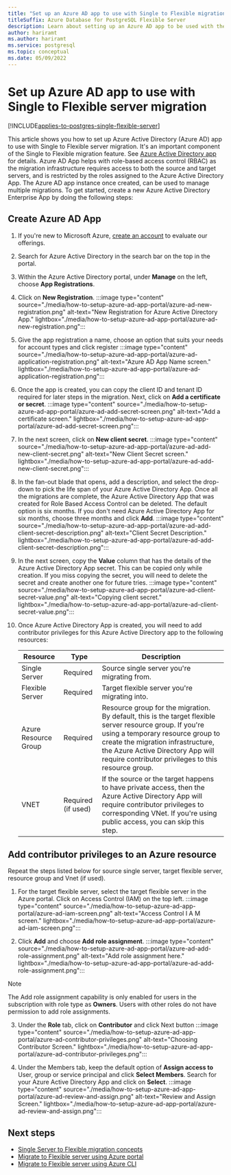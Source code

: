 ```yaml
---
title: "Set up an Azure AD app to use with Single to Flexible migration"
titleSuffix: Azure Database for PostgreSQL Flexible Server
description: Learn about setting up an Azure AD app to be used with the feature that migrates from Single Server to Flexible Server.
author: hariramt
ms.author: hariramt
ms.service: postgresql
ms.topic: conceptual
ms.date: 05/09/2022
---
```


# Set up Azure AD app to use with Single to Flexible server migration

[!INCLUDE[applies-to-postgres-single-flexible-server](../includes/applies-to-postgresql-single-flexible-server.md)]

This article shows you how to set up Azure Active Directory (Azure AD) app to use with Single to Flexible server migration. It's an important component of the Single to Flexible migration feature. See [Azure Active Directory app](../../active-directory/develop/howto-create-service-principal-portal.md) for details. Azure AD App helps with role-based access control (RBAC) as the migration infrastructure requires access to both the source and target servers, and is restricted by the roles assigned to the Azure Active Directory App. The Azure AD app instance once created, can be used to manage multiple migrations. To get started, create a new Azure Active Directory Enterprise App by doing the following steps:

## Create Azure AD App

1. If you're new to Microsoft Azure, [create an account](https://azure.microsoft.com/free/) to evaluate our offerings. 
2. Search for Azure Active Directory in the search bar on the top in the portal.
3. Within the Azure Active Directory portal, under **Manage** on the left, choose **App Registrations**.
4. Click on **New Registration**.
    :::image type="content" source="./media/how-to-setup-azure-ad-app-portal/azure-ad-new-registration.png" alt-text="New Registration for Azure Active Directory App." lightbox="./media/how-to-setup-azure-ad-app-portal/azure-ad-new-registration.png":::
  
5. Give the app registration a name, choose an option that suits your needs for account types and click register
    :::image type="content" source="./media/how-to-setup-azure-ad-app-portal/azure-ad-application-registration.png" alt-text="Azure AD App Name screen." lightbox="./media/how-to-setup-azure-ad-app-portal/azure-ad-application-registration.png":::

6. Once the app is created, you can copy the client ID and tenant ID required for later steps in the migration. Next, click on **Add a certificate or secret**.
    :::image type="content" source="./media/how-to-setup-azure-ad-app-portal/azure-ad-add-secret-screen.png" alt-text="Add a certificate screen." lightbox="./media/how-to-setup-azure-ad-app-portal/azure-ad-add-secret-screen.png":::

7. In the next screen, click on **New client secret**.
    :::image type="content" source="./media/how-to-setup-azure-ad-app-portal/azure-ad-add-new-client-secret.png" alt-text="New Client Secret screen." lightbox="./media/how-to-setup-azure-ad-app-portal/azure-ad-add-new-client-secret.png":::

8. In the fan-out blade that opens, add a description, and select the drop-down to pick the life span of your Azure Active Directory App. Once all the migrations are complete, the Azure Active Directory App that was created for Role Based Access Control can be deleted. The default option is six months. If you don't need Azure Active Directory App for six months, choose three months and click **Add**.
    :::image type="content" source="./media/how-to-setup-azure-ad-app-portal/azure-ad-add-client-secret-description.png" alt-text="Client Secret Description." lightbox="./media/how-to-setup-azure-ad-app-portal/azure-ad-add-client-secret-description.png":::

9. In the next screen, copy the **Value** column that has the details of the Azure Active Directory App secret. This can be copied only while creation. If you miss copying the secret, you will need to delete the secret and create another one for future tries.
    :::image type="content" source="./media/how-to-setup-azure-ad-app-portal/azure-ad-client-secret-value.png" alt-text="Copying client secret." lightbox="./media/how-to-setup-azure-ad-app-portal/azure-ad-client-secret-value.png":::

10. Once Azure Active Directory App is created, you will need to add contributor privileges for this Azure Active Directory app to the following resources:

    | Resource | Type | Description |
    | ---- | ---- | ---- |
    | Single Server | Required | Source single server you're migrating from. |
    | Flexible Server | Required | Target flexible server you're migrating into. |
    | Azure Resource Group | Required | Resource group for the migration. By default, this is the target flexible server resource group. If you're using a temporary resource group to create the migration infrastructure, the Azure Active Directory App will require contributor privileges to this resource group. |
    | VNET | Required (if used) | If the source or the target happens to have private access, then the Azure Active Directory App will require contributor privileges to corresponding VNet. If you're using public access, you can skip this step. |


## Add contributor privileges to an Azure resource

Repeat the steps listed below for source single server, target flexible server, resource group and Vnet (if used).

1. For the target flexible server, select the target flexible server in the Azure portal. Click on Access Control (IAM) on the top left.
    :::image type="content" source="./media/how-to-setup-azure-ad-app-portal/azure-ad-iam-screen.png" alt-text="Access Control I A M screen." lightbox="./media/how-to-setup-azure-ad-app-portal/azure-ad-iam-screen.png":::

2.  Click **Add** and choose **Add role assignment**.
    :::image type="content" source="./media/how-to-setup-azure-ad-app-portal/azure-ad-add-role-assignment.png" alt-text="Add role assignment here." lightbox="./media/how-to-setup-azure-ad-app-portal/azure-ad-add-role-assignment.png":::

> [!NOTE]
>   The Add role assignment capability is only enabled for users in the subscription with role type as **Owners**. Users with other roles do not have permission to add role assignments.

3.  Under the **Role** tab, click on **Contributor** and click Next button
    :::image type="content" source="./media/how-to-setup-azure-ad-app-portal/azure-ad-contributor-privileges.png" alt-text="Choosing Contributor Screen." lightbox="./media/how-to-setup-azure-ad-app-portal/azure-ad-contributor-privileges.png":::

4.  Under the Members tab, keep the default option of **Assign access to** User, group or service principal and click **Select Members**. Search for your Azure Active Directory App and click on **Select**.
    :::image type="content" source="./media/how-to-setup-azure-ad-app-portal/azure-ad-review-and-assign.png" alt-text="Review and Assign Screen." lightbox="./media/how-to-setup-azure-ad-app-portal/azure-ad-review-and-assign.png":::

 
## Next steps

- [Single Server to Flexible migration concepts](./concepts-single-to-flexible.md)
- [Migrate to Flexible server using Azure portal](./how-to-migrate-single-to-flexible-portal.md)
- [Migrate to Flexible server using Azure CLI](./how-to-migrate-single-to-flexible-cli.md)